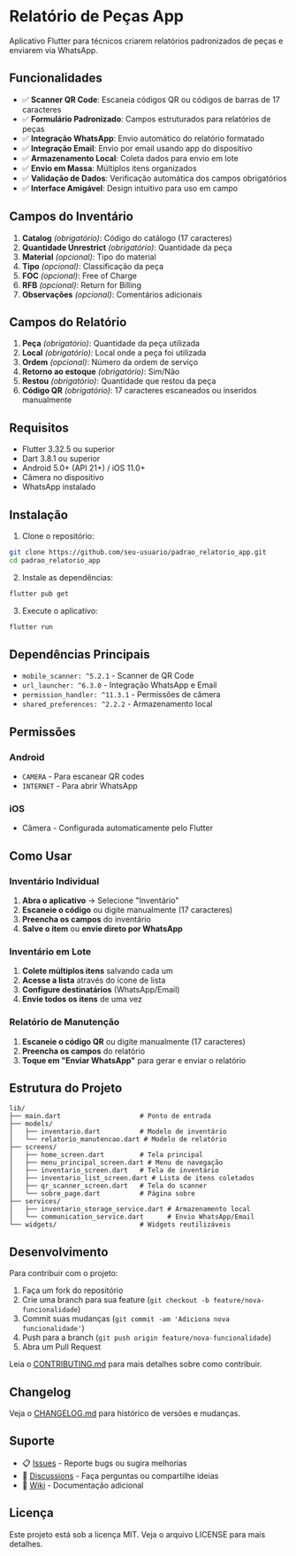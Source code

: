 # Relatório de Peças App

Aplicativo Flutter para técnicos criarem relatórios padronizados de peças e enviarem via WhatsApp.

## Funcionalidades

- ✅ **Scanner QR Code**: Escaneia códigos QR ou códigos de barras de 17 caracteres
- ✅ **Formulário Padronizado**: Campos estruturados para relatórios de peças
- ✅ **Integração WhatsApp**: Envio automático do relatório formatado
- ✅ **Integração Email**: Envio por email usando app do dispositivo
- ✅ **Armazenamento Local**: Coleta dados para envio em lote
- ✅ **Envio em Massa**: Múltiplos itens organizados
- ✅ **Validação de Dados**: Verificação automática dos campos obrigatórios
- ✅ **Interface Amigável**: Design intuitivo para uso em campo

## Campos do Inventário

1. **Catalog** *(obrigatório)*: Código do catálogo (17 caracteres)
2. **Quantidade Unrestrict** *(obrigatório)*: Quantidade da peça
3. **Material** *(opcional)*: Tipo do material
4. **Tipo** *(opcional)*: Classificação da peça
5. **FOC** *(opcional)*: Free of Charge
6. **RFB** *(opcional)*: Return for Billing
7. **Observações** *(opcional)*: Comentários adicionais

## Campos do Relatório

1. **Peça** *(obrigatório)*: Quantidade da peça utilizada
2. **Local** *(obrigatório)*: Local onde a peça foi utilizada  
3. **Ordem** *(opcional)*: Número da ordem de serviço
4. **Retorno ao estoque** *(obrigatório)*: Sim/Não
5. **Restou** *(obrigatório)*: Quantidade que restou da peça
6. **Código QR** *(obrigatório)*: 17 caracteres escaneados ou inseridos manualmente

## Requisitos

- Flutter 3.32.5 ou superior
- Dart 3.8.1 ou superior
- Android 5.0+ (API 21+) / iOS 11.0+
- Câmera no dispositivo
- WhatsApp instalado

## Instalação

1. Clone o repositório:
```bash
git clone https://github.com/seu-usuario/padrao_relatorio_app.git
cd padrao_relatorio_app
```

2. Instale as dependências:
```bash
flutter pub get
```

3. Execute o aplicativo:
```bash
flutter run
```

## Dependências Principais

- `mobile_scanner: ^5.2.1` - Scanner de QR Code 
- `url_launcher: ^6.3.0` - Integração WhatsApp e Email
- `permission_handler: ^11.3.1` - Permissões de câmera
- `shared_preferences: ^2.2.2` - Armazenamento local

## Permissões

### Android
- `CAMERA` - Para escanear QR codes
- `INTERNET` - Para abrir WhatsApp

### iOS
- Câmera - Configurada automaticamente pelo Flutter

## Como Usar

### Inventário Individual
1. **Abra o aplicativo** → Selecione "Inventário"
2. **Escaneie o código** ou digite manualmente (17 caracteres)
3. **Preencha os campos** do inventário
4. **Salve o item** ou **envie direto por WhatsApp**

### Inventário em Lote
1. **Colete múltiplos itens** salvando cada um
2. **Acesse a lista** através do ícone de lista
3. **Configure destinatários** (WhatsApp/Email)
4. **Envie todos os itens** de uma vez

### Relatório de Manutenção
1. **Escaneie o código QR** ou digite manualmente (17 caracteres)  
2. **Preencha os campos** do relatório
3. **Toque em "Enviar WhatsApp"** para gerar e enviar o relatório

## Estrutura do Projeto

```
lib/
├── main.dart                    # Ponto de entrada
├── models/
│   ├── inventario.dart          # Modelo de inventário
│   └── relatorio_manutencao.dart # Modelo de relatório  
├── screens/
│   ├── home_screen.dart         # Tela principal
│   ├── menu_principal_screen.dart # Menu de navegação
│   ├── inventario_screen.dart   # Tela de inventário
│   ├── inventario_list_screen.dart # Lista de itens coletados
│   ├── qr_scanner_screen.dart   # Tela do scanner
│   └── sobre_page.dart          # Página sobre
├── services/
│   ├── inventario_storage_service.dart # Armazenamento local
│   └── communication_service.dart      # Envio WhatsApp/Email
└── widgets/                     # Widgets reutilizáveis
```

## Desenvolvimento

Para contribuir com o projeto:

1. Faça um fork do repositório
2. Crie uma branch para sua feature (`git checkout -b feature/nova-funcionalidade`)
3. Commit suas mudanças (`git commit -am 'Adiciona nova funcionalidade'`)
4. Push para a branch (`git push origin feature/nova-funcionalidade`)
5. Abra um Pull Request

Leia o [CONTRIBUTING.md](CONTRIBUTING.md) para mais detalhes sobre como contribuir.

## Changelog

Veja o [CHANGELOG.md](CHANGELOG.md) para histórico de versões e mudanças.

## Suporte

- 📋 [Issues](https://github.com/seu-usuario/padrao_relatorio_app/issues) - Reporte bugs ou sugira melhorias
- 💬 [Discussions](https://github.com/seu-usuario/padrao_relatorio_app/discussions) - Faça perguntas ou compartilhe ideias
- 📖 [Wiki](https://github.com/seu-usuario/padrao_relatorio_app/wiki) - Documentação adicional

## Licença

Este projeto está sob a licença MIT. Veja o arquivo LICENSE para mais detalhes.
